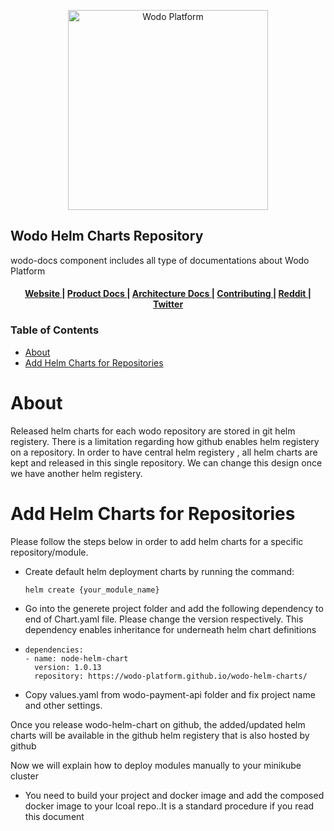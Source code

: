 
<p align="center">
  <a href="http://wodoplatform.io/" target="blank"><img src="https://github.com/wodo-platform/wodo-docs/images/wodo_logo_large.png" width="320" alt="Wodo Platform" /></a>
</p>


<h2> Wodo Helm Charts Repository</h2>

wodo-docs component includes all type of documentations about Wodo Platform

<div align="center">
  <h4>
    <a href="#">
      Website
    </a>
    <span> | </span>
    <a href="#">
      Product Docs
    </a>
    <span> | </span>
    <a href="#">
      Architecture Docs
    </a>
    <span> | </span>
    <!-- <a href="#"> -->
    <!--   CLI -->
    <!-- </a> -->
    <!-- <span> | </span> -->
    <a href="#/CONTRIBUTING.md">
      Contributing
    </a>
    <span> | </span>
    <a href="#">
      Reddit
    </a>
    <span> | </span>
    <a href="#">
      Twitter
    </a>
  </h4>
</div>


<h3> Table of Contents </h3> 


- [About](#about)
- [Add Helm Charts for Repositories](#add-helm-charts-for-repositories)


# About

Released helm charts for each wodo repository are stored in git helm registery. There is a limitation regarding how github enables helm registery on a repository. In order to have central helm registery , all helm charts are kept and released in this single repository. We can change this design once we have another helm registery.

# Add Helm Charts for Repositories

Please follow the steps below in order to add helm charts for a specific repository/module. 

- Create default helm deployment charts by running the command:  

    ```shall
    helm create {your_module_name}
    ```

- Go into the generete project folder and add the following dependency to end of Chart.yaml file. Please change the version respectively. This dependency enables inheritance for underneath helm chart definitions
- 
    ```shall
    dependencies:
    - name: node-helm-chart
      version: 1.0.13
      repository: https://wodo-platform.github.io/wodo-helm-charts/
    ```
- Copy values.yaml from wodo-payment-api folder and fix project name and other settings. 

Once you release wodo-helm-chart on github, the added/updated helm charts will be available in the github helm registery that is also hosted by github

Now we will explain how to deploy modules manually to your minikube cluster

- You need to build your project and docker image and add the composed docker image to your lcoal repo..It is a standard procedure if you read this document